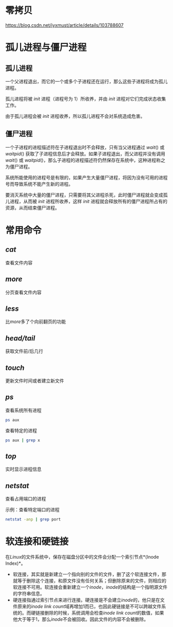 # 零拷贝

https://blog.csdn.net/jyxmust/article/details/103788607

# 孤儿进程与僵尸进程

## 孤儿进程

一个父进程退出，而它的一个或多个子进程还在运行，那么这些子进程将成为孤儿进程。

孤儿进程将被 *init* 进程（进程号为 1）所收养，并由 *init* 进程对它们完成状态收集工作。

由于孤儿进程会被 *init* 进程收养，所以孤儿进程不会对系统造成危害。

## 僵尸进程

一个子进程的进程描述符在子进程退出时不会释放，只有当父进程通过 *wait*() 或 *waitpid*() 获取了子进程信息后才会释放。如果子进程退出，而父进程并没有调用 *wait*() 或 *waitpid*()，那么子进程的进程描述符仍然保存在系统中，这种进程称之为僵尸进程。

系统所能使用的进程号是有限的，如果产生大量僵尸进程，将因为没有可用的进程号而导致系统不能产生新的进程。

要消灭系统中大量的僵尸进程，只需要将其父进程杀死，此时僵尸进程就会变成孤儿进程，从而被 *init* 进程所收养，这样 *init* 进程就会释放所有的僵尸进程所占有的资源，从而结束僵尸进程。

# 常用命令

## *cat*

查看文件内容

## *more*

分页查看文件内容

## *less*

比*more*多了个向前翻页的功能

## *head/tail*

获取文件前/后几行

## *touch*

更新文件时间或者建立新文件

## *ps*

查看系统所有进程

```bash
ps aux
```

查看特定的进程

```bash
ps aux | grep x
```

## *top*

实时显示进程信息

## *netstat*

查看占用端口的进程

示例：查看特定端口的进程

```bash
netstat -anp | grep port
```

# 软连接和硬链接

在*Linux*的文件系统中，保存在磁盘分区中的文件会分配一个索引节点*(Inode Index)*。

- 软连接，其实就是新建立一个指向别的文件的文件，删了这个软连接文件，那就等于删除这个连接，和原文件没有任何关系；但删除原来的文件，则相应的软连接不可用。软连接会重新建立一个*inode*，*inode*的结构是一个指明源文件的字符串信息。
- 硬连接指通过索引节点来进行连接。硬连接是不会建立*inode*的，他只是在文件原来的*inode* *link* *count*域再增加1而已，也因此硬链接是不可以跨越文件系统的。而硬链接删除的时候，系统调用会检查*inode link count*的数值，如果他大于等于1，那么*inode*不会被回收。因此文件的内容不会被删除。

